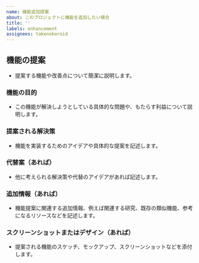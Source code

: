 ```yaml
---
name: 機能追加提案
about: このプロジェクトに機能を追加したい場合
title: ''
labels: enhancement
assignees: takenokoroid
---
```


## 機能の提案

- 提案する機能や改善点について簡潔に説明します。

### 機能の目的

- この機能が解決しようとしている具体的な問題や、もたらす利益について説明します。

### 提案される解決策

- 機能を実装するためのアイデアや具体的な提案を記述します。

### 代替案（あれば）

- 他に考えられる解決策や代替のアイデアがあれば記述します。

### 追加情報（あれば）

- 機能提案に関連する追加情報、例えば関連する研究、既存の類似機能、参考になるリソースなどを記述します。

### スクリーンショットまたはデザイン（あれば）

- 提案される機能のスケッチ、モックアップ、スクリーンショットなどを添付します。
